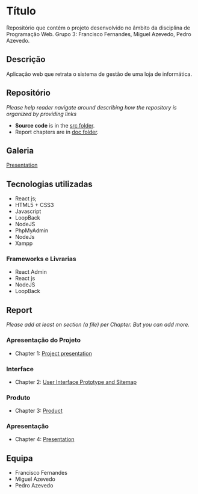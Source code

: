 # Título

Repositório que contém o projeto desenvolvido no âmbito da disciplina de Programação Web.
Grupo 3: Francisco Fernandes, Miguel Azevedo, Pedro Azevedo.

## Descrição

Aplicação web que  retrata o sistema de gestão de uma loja de informática.

## Repositório

_Please help reader navigate around describing how the repository is organized by providing links_
* **Source code** is in the [src folder](https://github.com/exemploTrabalho/report/src).
* Report chapters are in [doc folder](https://github.com/exemploTrabalho/report/doc).

## Galeria

[Presentation](doc/c4.md)

## Tecnologias utilizadas

* React js;
* HTML5 + CSS3
* Javascript
* LoopBack
* NodeJS
* PhpMyAdmin
* NodeJs
* Xampp

### Frameworks e Livrarias

* React Admin
* React js
* NodeJS
* LoopBack

## Report
_Please add at least on section (a file) per Chapter. But you can add more._

### Apresentação do Projeto
* Chapter 1: [Project presentation](doc/c1.md)
### Interface
* Chapter 2: [User Interface Prototype and Sitemap](doc/c2.md)
### Produto
* Chapter 3: [Product](doc/c3.md)
### Apresentação
* Chapter 4: [Presentation](doc/c4.md)

## Equipa
* Francisco Fernandes
* Miguel Azevedo
* Pedro Azevedo
